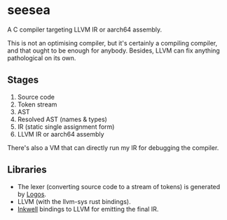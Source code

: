 # seesea

A C compiler targeting LLVM IR or aarch64 assembly. 

This is not an optimising compiler, but it's certainly a compiling compiler, 
and that ought to be enough for anybody. Besides, LLVM can fix anything pathological on its own.

## Stages

1. Source code
2. Token stream 
3. AST 
4. Resolved AST (names & types)
5. IR (static single assignment form)
6. LLVM IR or aarch64 assembly

There's also a VM that can directly run my IR for debugging the compiler.

## Libraries

- The lexer (converting source code to a stream of tokens) is generated by [Logos](https://crates.io/crates/logos). 
- LLVM (with the llvm-sys rust bindings). 
- [Inkwell](https://crates.io/crates/inkwell) bindings to LLVM for emitting the final IR. 
